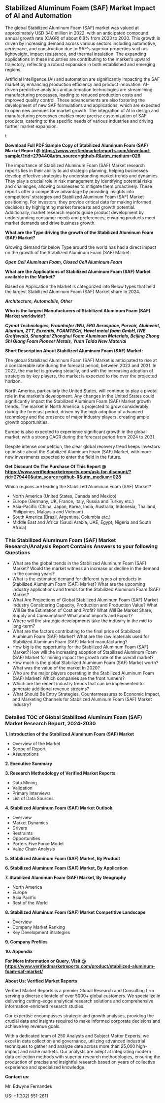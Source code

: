 <h2>Stabilized Aluminum Foam (SAF) Market Impact of AI and Automation</h2><p>The global Stabilized Aluminum Foam (SAF) market was valued at approximately USD 340 million in 2022, with an anticipated compound annual growth rate (CAGR) of about 6.8% from 2023 to 2030. This growth is driven by increasing demand across various sectors including automotive, aerospace, and construction due to SAF's superior properties such as lightweight, impact resistance, and thermal insulation. The expanding applications in these industries are contributing to the market's upward trajectory, reflecting a robust expansion in both established and emerging regions.</p><p>Artificial Intelligence (AI) and automation are significantly impacting the SAF market by enhancing production efficiency and product innovation. AI-driven predictive analytics and automation technologies are streamlining manufacturing processes, leading to reduced production costs and improved quality control. These advancements are also fostering the development of new SAF formulations and applications, which are expected to open new avenues for market growth. The integration of AI in design and manufacturing processes enables more precise customization of SAF products, catering to the specific needs of various industries and driving further market expansion.</p>t</p><p id="" class=""><strong>Download Full PDF Sample Copy of Stabilized Aluminum Foam (SAF) Market Report @ <a href="https://www.verifiedmarketreports.com/download-sample/?rid=279440&utm_source=github-R&utm_medium=028" target="_blank">https://www.verifiedmarketreports.com/download-sample/?rid=279440&utm_source=github-R&utm_medium=028</a></strong></p><p>The importance of&nbsp;Stabilized Aluminum Foam (SAF) Market research reports lies in their ability to aid strategic planning, helping businesses develop effective strategies by understanding market trends and dynamics. They play a crucial role in risk management by identifying potential risks and challenges, allowing businesses to mitigate them proactively. These reports offer a competitive advantage by providing insights into competitors' strategies and Stabilized Aluminum Foam (SAF) Market positioning. For investors, they provide critical data for making informed decisions by highlighting market forecasts and growth potential. Additionally, market research reports guide product development by understanding consumer needs and preferences, ensuring products meet market demands and drive business growth.</p><p><strong>What are the&nbsp;Type driving the growth of the Stabilized Aluminum Foam (SAF) Market?</strong></p><p id="" class="">Growing demand for below Type around the world has had a direct impact on the growth of the Stabilized Aluminum Foam (SAF) Market:</p><em><strong>Open Cell Aluminum Foam, Closed Cell Aluminum Foam</strong></em></p><strong>What are the&nbsp;Applications&nbsp;of Stabilized Aluminum Foam (SAF) Market available in the Market?</strong></p><p id="" class="">Based on Application the Market is categorized into Below types that held the largest Stabilized Aluminum Foam (SAF) Market share In 2024.</p><em><strong>Architecture, Automobile, Other</strong></em></p><strong>Who is the largest Manufacturers of Stabilized Aluminum Foam (SAF) Market worldwide?</strong></p><p><em><strong>Cymat Technologies, Fraunhofer IWU, ERG Aerospace, Porvair, Aluinvent, Alantum, ZTT, Exxentis, FOAMTECH, Havel metal foam GmbH, IWE Greifswald, Shanghai Zhonghui Foam Aluminum Materials, Beijing Zhong Shi Qiang Foam Pioneer Metals, Yuan Taida New Material</strong></em></p><p id="" class=""><strong>Short Description About Stabilized Aluminum Foam (SAF) Market:</strong></p><p>The global Stabilized Aluminum Foam (SAF) Market is anticipated to rise at a considerable rate during the forecast period, between 2023 and 2031. In 2022, the market is growing steadily, and with the increasing adoption of strategies by key players, the market is expected to rise over the projected horizon.</p><p>North America, particularly the United States, will continue to play a pivotal role in the market's development. Any changes in the United States could significantly impact the Stabilized Aluminum Foam (SAF) Market growth trends. The market in North America is projected to grow considerably during the forecast period, driven by the high adoption of advanced technology and the presence of major industry players, creating ample growth opportunities.</p><p>Europe is also expected to experience significant growth in the global market, with a strong CAGR during the forecast period from 2024 to 2031.</p><p>Despite intense competition, the clear global recovery trend keeps investors optimistic about the Stabilized Aluminum Foam (SAF) Market, with more new investments expected to enter the field in the future.</p><p id="" class=""><strong>Get Discount On The Purchase Of This Report @ <a href="https://www.verifiedmarketreports.com/ask-for-discount/?rid=279440&utm_source=github-R&utm_medium=028" target="_blank">https://www.verifiedmarketreports.com/ask-for-discount/?rid=279440&utm_source=github-R&utm_medium=028</a></strong></p>Which regions are leading the Stabilized Aluminum Foam (SAF) Market?</p><ul><li>North America (United States, Canada and Mexico)</li><li>Europe (Germany, UK, France, Italy, Russia and Turkey etc.)</li><li>Asia-Pacific (China, Japan, Korea, India, Australia, Indonesia, Thailand, Philippines, Malaysia and Vietnam)</li><li>South America (Brazil, Argentina, Columbia etc.)</li><li>Middle East and Africa (Saudi Arabia, UAE, Egypt, Nigeria and South Africa)</li></ul><h3 id="" class="">This Stabilized Aluminum Foam (SAF) Market Research/Analysis Report Contains Answers to your following Questions</h3><ul><li>What are the global trends in the Stabilized Aluminum Foam (SAF) Market? Would the market witness an increase or decline in the demand in the coming years?</li><li>What is the estimated demand for different types of products in Stabilized Aluminum Foam (SAF) Market? What are the upcoming industry applications and trends for the Stabilized Aluminum Foam (SAF) Market?</li><li>What Are Projections of Global Stabilized Aluminum Foam (SAF) Market Industry Considering Capacity, Production and Production Value? What Will Be the Estimation of Cost and Profit? What Will Be Market Share, Supply and Consumption? What about imports and Export?</li><li>Where will the strategic developments take the industry in the mid to long-term?</li><li>What are the factors contributing to the final price of Stabilized Aluminum Foam (SAF) Market? What are the raw materials used for Stabilized Aluminum Foam (SAF) Market manufacturing?</li><li>How big is the opportunity for the Stabilized Aluminum Foam (SAF) Market? How will the increasing adoption of Stabilized Aluminum Foam (SAF) Market for mining impact the growth rate of the overall market?</li><li>How much is the global Stabilized Aluminum Foam (SAF) Market worth? What was the value of the market In 2020?</li><li>Who are the major players operating in the Stabilized Aluminum Foam (SAF) Market? Which companies are the front runners?</li><li>Which are the recent industry trends that can be implemented to generate additional revenue streams?</li><li>What Should Be Entry Strategies, Countermeasures to Economic Impact, and Marketing Channels for Stabilized Aluminum Foam (SAF) Market Industry?</li></ul><h3 id="" class="">Detailed TOC of Global Stabilized Aluminum Foam (SAF) Market Research Report, 2024-2030</h3><p id="" class=""><strong>1. Introduction of the Stabilized Aluminum Foam (SAF) Market</strong></p><ul><li>Overview of the Market</li><li>Scope of Report</li><li>Assumptions</li></ul><p id="" class=""><strong>2. Executive Summary</strong></p><p id="" class=""><strong>3. Research Methodology of Verified Market Reports</strong></p><ul><li>Data Mining</li><li>Validation</li><li>Primary Interviews</li><li>List of Data Sources</li></ul><p id="" class=""><strong>4. Stabilized Aluminum Foam (SAF) Market Outlook</strong></p><ul><li>Overview</li><li>Market Dynamics</li><li>Drivers</li><li>Restraints</li><li>Opportunities</li><li>Porters Five Force Model</li><li>Value Chain Analysis</li></ul><p id="" class=""><strong>5. Stabilized Aluminum Foam (SAF) Market, By Product</strong></p><p id="" class=""><strong>6. Stabilized Aluminum Foam (SAF) Market, By Application</strong></p><p id="" class=""><strong>7. Stabilized Aluminum Foam (SAF) Market, By Geography</strong></p><ul><li>North America</li><li>Europe</li><li>Asia Pacific</li><li>Rest of the World</li></ul><p id="" class=""><strong>8. Stabilized Aluminum Foam (SAF) Market Competitive Landscape</strong></p><ul><li>Overview</li><li>Company Market Ranking</li><li>Key Development Strategies</li></ul><p id="" class=""><strong>9. Company Profiles</strong></p><p id="" class=""><strong>10. Appendix</strong></p><p id="" class=""><strong>For More Information or Query, Visit @ <a href="https://www.verifiedmarketreports.com/product/stabilized-aluminum-foam-saf-market/" target="_blank">https://www.verifiedmarketreports.com/product/stabilized-aluminum-foam-saf-market/</a></strong></p><p id="" class=""><strong>About Us: Verified Market Reports</strong></p><p id="" class="">Verified Market Reports is a premier Global Research and Consulting firm serving a diverse clientele of over 5000+ global customers. We specialize in delivering cutting-edge analytical research solutions and comprehensive information-enriched research studies.</p><p id="" class="">Our expertise encompasses strategic and growth analyses, providing the crucial data and insights required to make informed corporate decisions and achieve key revenue goals.</p><p id="" class="">With a dedicated team of 250 Analysts and Subject Matter Experts, we excel in data collection and governance, utilizing advanced industrial techniques to gather and analyze data across more than 25,000 high-impact and niche markets. Our analysts are adept at integrating modern data collection methods with superior research methodologies, ensuring the production of precise and insightful research based on years of collective experience and specialized knowledge.</p><p id="" class=""><strong>Contact us:</strong></p><p id="" class="">Mr. Edwyne Fernandes</p><p id="" class="">US: +1(302) 551-2611</p>